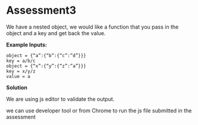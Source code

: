 # Assessment3
We have a nested object, we would like a function that you pass in the object and a key and get back the value.

**Example Inputs:**
```
object = {“a”:{“b”:{“c”:”d”}}}
key = a/b/c
object = {“x”:{“y”:{“z”:”a”}}}
key = x/y/z
value = a
```
**Solution**

We are using js editor to validate the output.

we can use developer tool or from Chrome to run the js file submitted in the assessment
